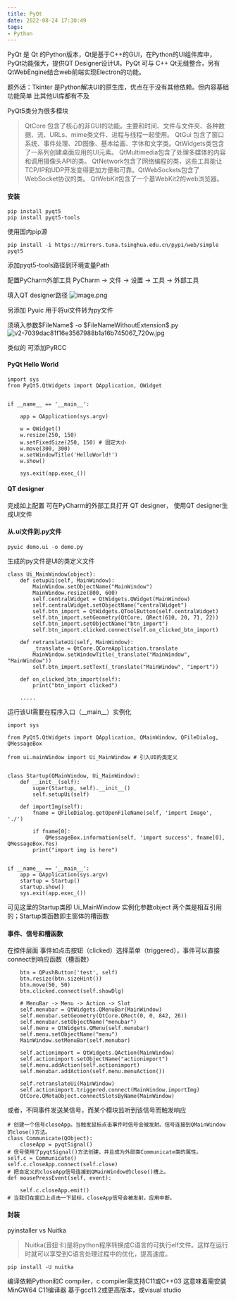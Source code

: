 ```yaml
---
title: PyQt
date: 2022-08-24 17:30:49
tags:
- Python
---
```

PyQt 是 Qt 的Python版本，Qt是基于C++的GUI，在Python的UI组件库中，PyQt功能强大，提供QT Designer设计UI。PyQt 可与 C++ Qt无缝整合，另有QtWebEngine结合web前端实现Electron的功能。

题外话：Tkinter 是Python解决UI的原生库，优点在于没有其他依赖。但内容基础功能简单 比其他UI库都有不及

PyQt5类分为很多模块
> QtCore 包含了核心的非GUI的功能。主要和时间、文件与文件夹、各种数据、流、URLs、mime类文件、进程与线程一起使用。
QtGui 包含了窗口系统、事件处理、2D图像、基本绘画、字体和文字类。QtWidgets类包含了一系列创建桌面应用的UI元素。 QtMultimedia包含了处理多媒体的内容和调用摄像头API的类。 QtNetwork包含了网络编程的类，这些工具能让TCP/IP和UDP开发变得更加方便和可靠。QtWebSockets包含了WebSocket协议的类。 QtWebKit包含了一个基WebKit2的web浏览器。 

#### 安装
```
pip install pyqt5
pip install pyqt5-tools
```
使用国内pip源
```
pip install -i https://mirrors.tuna.tsinghua.edu.cn/pypi/web/simple pyqt5
```
添加pyqt5-tools路径到环境变量Path

配置PyCharm外部工具
PyCharm -> 文件 -> 设置 -> 工具 -> 外部工具

填入QT designer路径
![image.png](http://tva1.sinaimg.cn/large/a60edd42gy1h5j1czipcaj20av099jsh.jpg)

另添加 Pyuic 用于将ui文件转为py文件 

须填入参数\$FileName$ -o \$FileNameWithoutExtension$.py
![v2-7039dac81f16e3567988b1a16b745067_720w.jpg](http://tva1.sinaimg.cn/large/a60edd42gy1h5j1g8wdgxj20av099zkp.jpg)

类似的 可添加PyRCC

#### PyQt Hello World
```
import sys
from PyQt5.QtWidgets import QApplication, QWidget


if __name__ == '__main__':

    app = QApplication(sys.argv)

    w = QWidget()
    w.resize(250, 150)
    w.setFixedSize(250, 150) # 固定大小
    w.move(300, 300)
    w.setWindowTitle('HelloWorld!')
    w.show()

    sys.exit(app.exec_())
```
#### QT designer
完成如上配置 可在PyCharm的外部工具打开 QT designer，
使用QT designer生成UI文件

#### 从.ui文件到.py文件
```
pyuic demo.ui -o demo.py
```
生成的py文件是UI的类定义文件
```
class Ui_MainWindow(object):
    def setupUi(self, MainWindow):
        MainWindow.setObjectName("MainWindow")
        MainWindow.resize(800, 600)
        self.centralWidget = QtWidgets.QWidget(MainWindow)
        self.centralWidget.setObjectName("centralWidget")
        self.btn_import = QtWidgets.QToolButton(self.centralWidget)
        self.btn_import.setGeometry(QtCore, QRect(610, 20, 71, 22))
        self.btn_import.setObjectName("btn_import")
        self.btn_import.clicked.connect(self.on_clicked_btn_import)

    def retranslateUi(self, MainWindow):
        _translate = QtCore.QCoreApplication.translate
        MainWindow.setWindowTitle(_translate("MainWindow", "MainWindow"))
        self.btn_import.setText(_translate("MainWindow", "import"))
    
    def on_clicked_btn_import(self):
        print("btn_import clicked")
    
    .....
```
运行该UI需要在程序入口（\_\_main__）实例化
```
import sys

from PyQt5.QtWidgets import QApplication, QMainWindow, QFileDialog, QMessageBox

from ui.mainWindow import Ui_MainWindow # 引入UI的类定义


class Startup(QMainWindow, Ui_MainWindow):
    def __init__(self):
        super(Startup, self).__init__()
        self.setupUi(self)

    def importImg(self):
        fname = QFileDialog.getOpenFileName(self, 'import Image', './')

        if fname[0]:
            QMessageBox.information(self, 'import success', fname[0], QMessageBox.Yes)
        print("import img is here")


if __name__ == '__main__':
    app = QApplication(sys.argv)
    startup = Startup()
    startup.show()
    sys.exit(app.exec_())

```
可见这里的Startup类即 Ui_MainWindow 实例化参数object 两个类是相互引用的；Startup类函数即主窗体的槽函数
#### 事件、信号和槽函数
在控件层面 事件如点击按钮（clicked）选择菜单（triggered），事件可以直接connect到响应函数（槽函数）
```
    btn = QPushButton('test', self)
    btn.resize(btn.sizeHint())
    btn.move(50, 50)
    btn.clicked.connect(self.showDlg)
```
```
    # MenuBar -> Menu -> Action -> Slot
    self.menubar = QtWidgets.QMenuBar(MainWindow)
    self.menubar.setGeometry(QtCore.QRect(0, 0, 842, 26))
    self.menubar.setObjectName("menubar")
    self.menu = QtWidgets.QMenu(self.menubar)
    self.menu.setObjectName("menu")
    MainWindow.setMenuBar(self.menubar)
    
    self.actionimport = QtWidgets.QAction(MainWindow)
    self.actionimport.setObjectName("actionimport")
    self.menu.addAction(self.actionimport)
    self.menubar.addAction(self.menu.menuAction())

    self.retranslateUi(MainWindow)
    self.actionimport.triggered.connect(MainWindow.importImg)
    QtCore.QMetaObject.connectSlotsByName(MainWindow)
```
或者，不同事件发送某信号，而某个模块监听到该信号而触发响应
```
# 创建一个信号closeApp。当触发鼠标点击事件时信号会被发射。信号连接到QMainWindow的close()方法。
class Communicate(QObject):   
    closeApp = pyqtSignal()
# 信号使用了pyqtSignal()方法创建，并且成为外部类Communicate类的属性。
self.c = Communicate()
self.c.closeApp.connect(self.close)
# 把自定义的closeApp信号连接到QMainWindow的close()槽上。
def mousePressEvent(self, event):
     
    self.c.closeApp.emit()
# 当我们在窗口上点击一下鼠标，closeApp信号会被发射。应用中断。
```
#### 封装
pyinstaller vs Nuitka

> Nuitka(音妞卡)是将python程序转换成C语言的可执行elf文件。这样在运行时就可以享受到C语言处理过程中的优化，提高速度。

```
pip install -U nuitka
```
编译依赖Python和C compiler，c compiler需支持C11或C++03 这意味着需安装MinGW64 C11编译器 基于gcc11.2或更高版本，或visual studio
